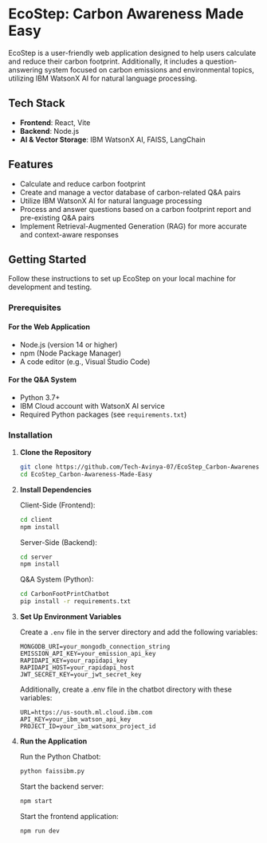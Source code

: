 # EcoStep: Carbon Awareness Made Easy

EcoStep is a user-friendly web application designed to help users calculate and reduce their carbon footprint. Additionally, it includes a question-answering system focused on carbon emissions and environmental topics, utilizing IBM WatsonX AI for natural language processing.

## Tech Stack

- **Frontend**: React, Vite
- **Backend**: Node.js
- **AI & Vector Storage**: IBM WatsonX AI, FAISS, LangChain

## Features

- Calculate and reduce carbon footprint
- Create and manage a vector database of carbon-related Q&A pairs
- Utilize IBM WatsonX AI for natural language processing
- Process and answer questions based on a carbon footprint report and pre-existing Q&A pairs
- Implement Retrieval-Augmented Generation (RAG) for more accurate and context-aware responses

## Getting Started

Follow these instructions to set up EcoStep on your local machine for development and testing.

### Prerequisites

#### For the Web Application

- Node.js (version 14 or higher)
- npm (Node Package Manager)
- A code editor (e.g., Visual Studio Code)

#### For the Q&A System

- Python 3.7+
- IBM Cloud account with WatsonX AI service
- Required Python packages (see `requirements.txt`)

### Installation

1. **Clone the Repository**

   ```bash
   git clone https://github.com/Tech-Avinya-07/EcoStep_Carbon-Awareness-Made-Easy.git
   cd EcoStep_Carbon-Awareness-Made-Easy
   ```

2. **Install Dependencies**

   Client-Side (Frontend):

   ```bash
   cd client
   npm install
   ```

   Server-Side (Backend):

   ```bash
   cd server
   npm install
   ```

   Q&A System (Python):

   ```bash
   cd CarbonFootPrintChatbot
   pip install -r requirements.txt
   ```

3. **Set Up Environment Variables**

   Create a `.env` file in the server directory and add the following variables:

   ```plaintext
   MONGODB_URI=your_mongodb_connection_string
   EMISSION_API_KEY=your_emission_api_key
   RAPIDAPI_KEY=your_rapidapi_key
   RAPIDAPI_HOST=your_rapidapi_host
   JWT_SECRET_KEY=your_jwt_secret_key
   ```

   Additionally, create a .env file in the chatbot directory with these variables:

   ```plaintext
   URL=https://us-south.ml.cloud.ibm.com
   API_KEY=your_ibm_watson_api_key
   PROJECT_ID=your_ibm_watsonx_project_id
   ```

4. **Run the Application**

   Run the Python Chatbot:

   ```bash
   python faissibm.py
   ```

   Start the backend server:

   ```bash
   npm start
   ```

   Start the frontend application:

   ```bash
   npm run dev
   ```
